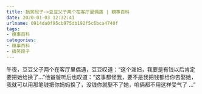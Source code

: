 ```yaml
---
title: 搞笑段子->豆豆父子两个在客厅里偶遇 | 糗事百科
date: 2020-01-03 12:32:41
urlname: 0914da0f95cb975db192f5c6bca4740f
tags: 
- 糗事百科
categories:
- 糗事百科
- 搞笑段子
---
```

午夜，豆豆父子两个在客厅里偶遇，豆豆叹道：“这个泼妇，我要是有钱以后肯定要把她给换了…”他爸爸听后也叹道：“这事都怪我，要不是我把钱都给你去娶她，我就可以用那笔钱把你妈妈换了，没钱你就娶不了她，咱俩都不用这样受气了 …”


